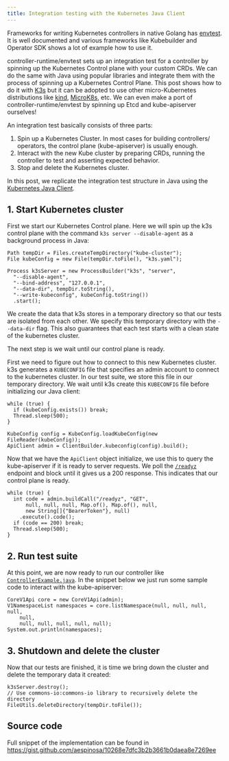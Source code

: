 ```yaml
---
title: Integration testing with the Kubernetes Java Client
---
```


Frameworks for writing Kubernetes controllers in native Golang has
[envtest](https://pkg.go.dev/sigs.k8s.io/controller-runtime/pkg/envtest).  It is
well documented and various frameworks like Kubebuilder and Operator SDK shows a
lot of example how to use it.

controller-runtime/envtest sets up an integration test for a controller by
spinning up the Kubernetes Control plane with your custom CRDs.  We can do the
same with Java using popular libraries and integrate them with the process of
spinning up a Kubernetes Control Plane.  This post shows how to do it with 
[K3s](https://k3s.io) but it can be adopted to use other micro-Kubernetes
distributions like [kind](https://kind.sigs.k8s.io/),
[MicroK8s](https://microk8s.io/), etc.  We can even make a port of
controller-runtime/envtest by spinning up Etcd and kube-apiserver ourselves!

An integration test basically consists of three parts:

1.  Spin up a Kubernetes Cluster.  In most cases for building controllers/
    operators, the control plane (kube-apiserver) is usually enough.
2.  Interact with the new Kube cluster by preparing CRDs, running the controller
    to test and asserting expected behavior.
3.  Stop and delete the Kubernetes cluster.

In this post, we replicate the integration test structure in Java using the
[Kubernetes Java Client](https://github.com/kubernetes-client/java).

## 1.  Start Kubernetes cluster

First we start our Kubernetes Control plane.  Here we will spin up the k3s
control plane with the command `k3s server --disable-agent` as a background
process in Java:

```
Path tempDir = Files.createTempDirectory("kube-cluster");
File kubeConfig = new File(tempDir.toFile(), "k3s.yaml");

Process k3sServer = new ProcessBuilder("k3s", "server",
  "--disable-agent",
  "--bind-address", "127.0.0.1",
  "--data-dir", tempDir.toString(),
  "--write-kubeconfig", kubeConfig.toString())
  .start();
```

We create the data that k3s stores in a temporary directory so that our tests
are isolated from each other.  We specify this temporary directory with the
`--data-dir` flag.  This also guarantees that each test starts with a clean
state of the kubernetes cluster.

The next step is we wait until our control plane is ready.  

First we need to figure out how to connect to this new Kubernetes cluster.  k3s
generates a `KUBECONFIG` file that specifies an admin account to connect to the
kubernetes cluster.  In our test suite, we store this file in our temporary
directory.  We wait until k3s create this `KUBECONFIG` file before initializing
our Java client:


```
while (true) {
  if (kubeConfig.exists()) break;
  Thread.sleep(500);
}

KubeConfig config = KubeConfig.loadKubeConfig(new FileReader(kubeConfig));
ApiClient admin = ClientBuilder.kubeconfig(config).build();
```

Now that we have the `ApiClient` object initialize, we use this to query the
kube-apiserver if it is ready to server requests.  We poll the
[`/readyz`](https://kubernetes.io/docs/reference/using-api/health-checks/)
endpoint and block until it gives us a 200 response.  This indicates that our
control plane is ready.

```
while (true) {
  int code = admin.buildCall("/readyz", "GET",
      null, null, null, Map.of(), Map.of(), null,
      new String[]{"BearerToken"}, null)
    .execute().code();
  if (code == 200) break;
  Thread.sleep(500);
}
```

## 2.  Run test suite

At this point, we are now ready to run our controller like
[`ControllerExample.java`](https://github.com/kubernetes-client/java/blob/master/examples/examples-release-12/src/main/java/io/kubernetes/client/examples/ControllerExample.java).
In the snippet below we just run some sample code to interact with the
kube-apiserver:

```
CoreV1Api core = new CoreV1Api(admin);
V1NamespaceList namespaces = core.listNamespace(null, null, null, null,
    null,
    null, null, null, null, null);
System.out.println(namespaces);
```

## 3. Shutdown and delete the cluster

Now that our tests are finished, it is time we bring down the cluster and delete
the temporary data it created:

```
k3sServer.destroy();
// Use commons-io:commons-io library to recursively delete the directory
FileUtils.deleteDirectory(tempDir.toFile());
```

## Source code

Full snippet of the implementation can be found in
https://gist.github.com/aespinosa/10268e7dfc3b2b3661b0daea8e7269ee
